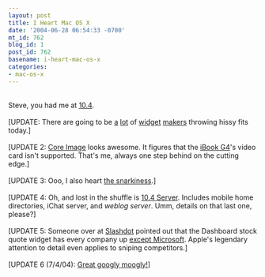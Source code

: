 ```yaml
---
layout: post
title: I Heart Mac OS X
date: '2004-06-28 06:54:33 -0700'
mt_id: 762
blog_id: 1
post_id: 762
basename: i-heart-mac-os-x
categories:
- mac-os-x
---
```

<br />Steve, you had me at <a href="http://www.apple.com/macosx/tiger/">10.4</a>.<br /><br />[UPDATE: There are going to be <a href="http://www.cesoft.com/products/quickeys.html">a</a> <a href="http://www.fondantfancies.com/shrook/">lot</a> of <a href="http://www.konfabulator.com/">widget</a> <a href="http://ranchero.com/netnewswire/">makers</a> throwing hissy fits today.]<br /><br />[UPDATE 2: <a href="http://www.apple.com/macosx/tiger/core.html">Core Image</a> looks awesome. It figures that the <a href="http://www.apple.com/ibook/specs.html">iBook G4</a>'s video card isn't supported. That's me, always one step behind on the cutting edge.]<br /><br />[UPDATE 3: Ooo, I also heart <a href="http://www.gizmodo.com/archives/wwdc-apple-takes-potshots-at-microsoft-016871.php">the snarkiness</a>.]<br /><br />[UPDATE 4: Oh, and lost in the shuffle is <a href="http://www.apple.com/server/macosx/tiger/">10.4 Server</a>. Includes mobile home directories, iChat server, and <em>weblog server</em>. Umm, details on that last one, please?]<br /><br />[UPDATE 5: Someone over at <a href="http://apple.slashdot.org/comments.pl?sid=112692&amp;cid=9553622">Slashdot</a> pointed out that the Dashboard stock quote widget has every company up <a href="http://images.apple.com/macosx/tiger/images/dashboardstock_20040628.jpg">except Microsoft</a>. Apple's legendary attention to detail even applies to sniping competitors.]<br /><br />[UPDATE 6 (7/4/04): <a href="http://thinksecret.com/cgi-bin/pic.cgi?i=/archives/images/wwdc04photos/dual30inchdisplays.jpg&amp;p=wwdc04photos">Great googly moogly!</a>]<br /><br /><br />
